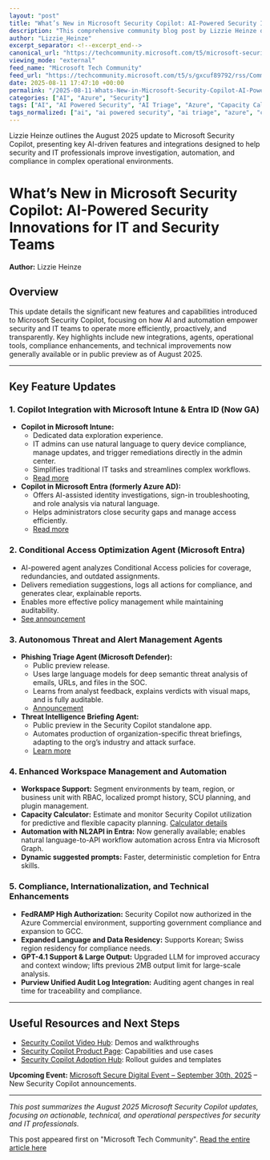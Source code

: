 ```yaml
---
layout: "post"
title: "What’s New in Microsoft Security Copilot: AI-Powered Security Innovations for IT and Security Teams"
description: "This comprehensive community blog post by Lizzie Heinze details the latest enhancements to Microsoft Security Copilot as of August 2025, highlighting new AI-powered capabilities and agents for threat detection, identity management, operational efficiency, and compliance. The update covers integrations with Microsoft Intune, Entra ID, and Defender, as well as new tools for workspace management, automation, internationalization, and compliance, all focused on empowering security and IT professionals to respond to threats and manage complex environments with greater speed, transparency, and effectiveness."
author: "Lizzie_Heinze"
excerpt_separator: <!--excerpt_end-->
canonical_url: "https://techcommunity.microsoft.com/t5/microsoft-security-copilot-blog/what-s-new-in-microsoft-security-copilot/ba-p/4442220"
viewing_mode: "external"
feed_name: "Microsoft Tech Community"
feed_url: "https://techcommunity.microsoft.com/t5/s/gxcuf89792/rss/Community"
date: 2025-08-11 17:47:10 +00:00
permalink: "/2025-08-11-Whats-New-in-Microsoft-Security-Copilot-AI-Powered-Security-Innovations-for-IT-and-Security-Teams.html"
categories: ["AI", "Azure", "Security"]
tags: ["AI", "AI Powered Security", "AI Triage", "Azure", "Capacity Calculator", "Community", "Conditional Access Optimization Agent", "Data Residency", "FedRAMP Compliance", "GPT 4.1", "Graph API Automation", "Identity Management", "Intune Integration", "Microsoft Defender", "Microsoft Entra ID", "Microsoft Security Copilot", "Phishing Triage Agent", "Purview Unified Audit Log", "Security", "Security Operations", "SOC Automation", "Threat Intelligence Briefing Agent", "Workspace Management"]
tags_normalized: ["ai", "ai powered security", "ai triage", "azure", "capacity calculator", "community", "conditional access optimization agent", "data residency", "fedramp compliance", "gpt 4dot1", "graph api automation", "identity management", "intune integration", "microsoft defender", "microsoft entra id", "microsoft security copilot", "phishing triage agent", "purview unified audit log", "security", "security operations", "soc automation", "threat intelligence briefing agent", "workspace management"]
---
```


Lizzie Heinze outlines the August 2025 update to Microsoft Security Copilot, presenting key AI-driven features and integrations designed to help security and IT professionals improve investigation, automation, and compliance in complex operational environments.<!--excerpt_end-->

# What’s New in Microsoft Security Copilot: AI-Powered Security Innovations for IT and Security Teams

**Author:** Lizzie Heinze

## Overview

This update details the significant new features and capabilities introduced to Microsoft Security Copilot, focusing on how AI and automation empower security and IT teams to operate more efficiently, proactively, and transparently. Key highlights include new integrations, agents, operational tools, compliance enhancements, and technical improvements now generally available or in public preview as of August 2025.

---

## Key Feature Updates

### 1. Copilot Integration with Microsoft Intune & Entra ID (Now GA)

- **Copilot in Microsoft Intune:**
  - Dedicated data exploration experience.
  - IT admins can use natural language to query device compliance, manage updates, and trigger remediations directly in the admin center.
  - Simplifies traditional IT tasks and streamlines complex workflows.
  - [Read more](https://www.microsoft.com/en-us/security/blog/2025/07/14/improving-it-efficiency-with-microsoft-security-copilot-in-microsoft-intune-and-microsoft-entra/?msockid=3078bb0cbe6e63980b2caeb9bf2262a5)
- **Copilot in Microsoft Entra (formerly Azure AD):**
  - Offers AI-assisted identity investigations, sign-in troubleshooting, and role analysis via natural language.
  - Helps administrators close security gaps and manage access efficiently.
  - [Read more](https://www.microsoft.com/en-us/security/blog/2025/07/14/improving-it-efficiency-with-microsoft-security-copilot-in-microsoft-intune-and-microsoft-entra/?msockid=3078bb0cbe6e63980b2caeb9bf2262a5)

### 2. Conditional Access Optimization Agent (Microsoft Entra)

- AI-powered agent analyzes Conditional Access policies for coverage, redundancies, and outdated assignments.
- Delivers remediation suggestions, logs all actions for compliance, and generates clear, explainable reports.
- Enables more effective policy management while maintaining auditability.
- [See announcement](https://www.microsoft.com/en-us/security/blog/2025/07/14/improving-it-efficiency-with-microsoft-security-copilot-in-microsoft-intune-and-microsoft-entra/?msockid=3078bb0cbe6e63980b2caeb9bf2262a5)

### 3. Autonomous Threat and Alert Management Agents

- **Phishing Triage Agent (Microsoft Defender):**
  - Public preview release.
  - Uses large language models for deep semantic threat analysis of emails, URLs, and files in the SOC.
  - Learns from analyst feedback, explains verdicts with visual maps, and is fully auditable.
  - [Announcement](https://techcommunity.microsoft.com/blog/microsoftthreatprotectionblog/announcing-public-preview-phishing-triage-agent-in-microsoft-defender/4438301)
- **Threat Intelligence Briefing Agent:**
  - Public preview in the Security Copilot standalone app.
  - Automates production of organization-specific threat briefings, adapting to the org’s industry and attack surface.
  - [Learn more](https://aka.ms/ti-briefing-agent)

### 4. Enhanced Workspace Management and Automation

- **Workspace Support:** Segment environments by team, region, or business unit with RBAC, localized prompt history, SCU planning, and plugin management.
- **Capacity Calculator:** Estimate and monitor Security Copilot utilization for predictive and flexible capacity planning. [Calculator details](https://azure.microsoft.com/en-us/pricing/details/microsoft-security-copilot/)
- **Automation with NL2API in Entra:** Now generally available; enables natural language-to-API workflow automation across Entra via Microsoft Graph.
- **Dynamic suggested prompts:** Faster, deterministic completion for Entra skills.

### 5. Compliance, Internationalization, and Technical Enhancements

- **FedRAMP High Authorization:** Security Copilot now authorized in the Azure Commercial environment, supporting government compliance and expansion to GCC.
- **Expanded Language and Data Residency:** Supports Korean; Swiss region residency for compliance needs.
- **GPT-4.1 Support & Large Output:** Upgraded LLM for improved accuracy and context window; lifts previous 2MB output limit for large-scale analysis.
- **Purview Unified Audit Log Integration:** Auditing agent changes in real time for traceability and compliance.

---

## Useful Resources and Next Steps

- [Security Copilot Video Hub](https://adoption.microsoft.com/en-us/security-copilot/video-hub/): Demos and walkthroughs
- [Security Copilot Product Page](https://www.microsoft.com/en-us/security/business/ai-machine-learning/microsoft-security-copilot?msockid=3078bb0cbe6e63980b2caeb9bf2262a5): Capabilities and use cases
- [Security Copilot Adoption Hub](https://adoption.microsoft.com/en-us/security-copilot/): Rollout guides and templates

**Upcoming Event:** [Microsoft Secure Digital Event – September 30th, 2025](https://info.microsoft.com/FY26-Microsoft-Security-Sentinel-Innovation_Interest-Form.html) – New Security Copilot announcements.

---

*This post summarizes the August 2025 Microsoft Security Copilot updates, focusing on actionable, technical, and operational perspectives for security and IT professionals.*

This post appeared first on "Microsoft Tech Community". [Read the entire article here](https://techcommunity.microsoft.com/t5/microsoft-security-copilot-blog/what-s-new-in-microsoft-security-copilot/ba-p/4442220)
